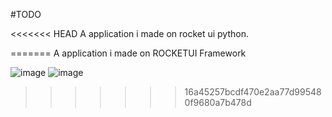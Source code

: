 #TODO 

<<<<<<< HEAD
A application i made on rocket ui python.

=======
A application i made on ROCKETUI Framework


![image](https://github.com/user-attachments/assets/fee2b3f5-af5e-4ff9-9b08-77c21b61aa53)
![image](https://github.com/user-attachments/assets/b006ea5f-c0e1-4483-b541-cddcbb6265da)
>>>>>>> 16a45257bcdf470e2aa77d995480f9680a7b478d
